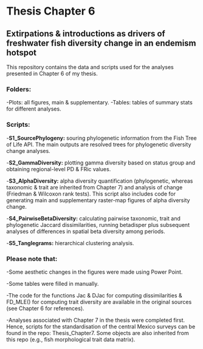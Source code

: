 # Thesis Chapter 6

## Extirpations & introductions as drivers of freshwater fish diversity change in an endemism hotspot

This repository contains the data and scripts used for the analyses presented in Chapter 6 of my thesis. 


### Folders:

-Plots: all figures, main & supplementary. 
-Tables: tables of summary stats for different analyses. 


### Scripts:
-**S1_SourcePhylogeny:** souring phylogenetic information from the Fish Tree of Life API. The main outputs are resolved trees for phylogenetic diversity change analyses.

-**S2_GammaDiversity:** plotting gamma diversity based on status group and obtaining regional-level PD & FRic values.

-**S3_AlphaDiversity:** alpha diversity quantification (phylogenetic, whereas taxonomic & trait are inherited from Chapter 7) and analysis of change (Friedman & Wilcoxon rank tests). This script also includes code for generating main and supplementary raster-map figures of alpha diversity change.

-**S4_PairwiseBetaDiversity:** calculating pairwise taxonomic, trait and phylogenetic Jaccard dissimilarities, running betadisper plus subsequent analyses of differences in spatial beta diversity among periods.

-**S5_Tanglegrams:** hierarchical clustering analysis. 


### Please note that:
-Some aesthetic changes in the figures were made using Power Point.

-Some tables were filled in manually.

-The code for the functions Jac & DJac for computing dissimilarities & FD_MLE() for computing trait diversity are available in the original sources (see Chapter 6 for references).

-Analyses associated with Chapter 7 in the thesis were completed first. Hence, scripts for the standardisation of the central Mexico surveys can be found in the repo: Thesis_Chapter7. Some objects are also inherited from this repo (e.g., fish morphological trait data matrix).
